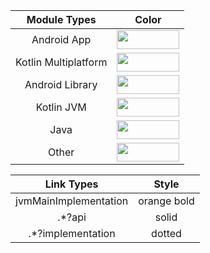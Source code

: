 | Module Types | Color |
|:--:|:--:|
| Android App | <img src="https://img.shields.io/badge/-%20-09AD35?style=flat-square" height="30" width="100"> |
| Kotlin Multiplatform | <img src="https://img.shields.io/badge/-%20-9D8DF1?style=flat-square" height="30" width="100"> |
| Android Library | <img src="https://img.shields.io/badge/-%20-55FF55?style=flat-square" height="30" width="100"> |
| Kotlin JVM | <img src="https://img.shields.io/badge/-%20-CA66FF?style=flat-square" height="30" width="100"> |
| Java | <img src="https://img.shields.io/badge/-%20-FF8800?style=flat-square" height="30" width="100"> |
| Other | <img src="https://img.shields.io/badge/-%20-808080?style=flat-square" height="30" width="100"> |

| Link Types | Style |
|:--:|:--:|
| jvmMainImplementation | orange bold |
| .*?api | solid |
| .*?implementation | dotted |

